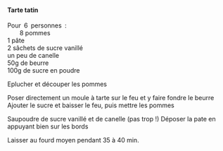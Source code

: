 #### Tarte tatin
  
  
Pour 6 personnes :  
    8 pommes  
	1 pâte  
	2 sâchets de sucre vanillé  
	un peu de canelle  
	50g de beurre  
	100g de sucre en poudre

    
  Eplucher et découper les pommes  

  Poser directement un moule à tarte sur le feu et y faire fondre le beurre  
  Ajouter le sucre et baisser le feu, puis mettre les pommes  

  Saupoudre de sucre vanillé et de canelle (pas trop !)
  Déposer la pate en appuyant bien sur les bords  
  
  Laisser au fourd moyen pendant 35 à 40 min.